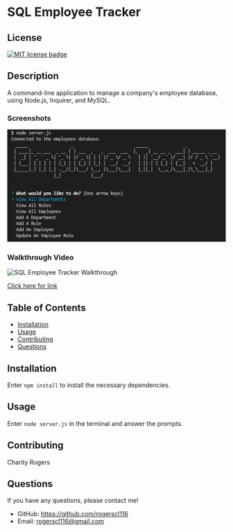 # SQL Employee Tracker

  ## License
  <a href="https://opensource.org/licenses/MIT"><img src="https://img.shields.io/badge/License-MIT-yellow" alt="MIT license badge"/></a>

  ## Description
A command-line application to manage a company's employee database, using Node.js, Inquirer, and MySQL.

  ### Screenshots
  ![SQL Employee Tracker Screenshot](./assets/images/sql-employee-tracker.jpg)

  ### Walkthrough Video

  ![SQL Employee Tracker Walkthrough](./assets/videos/SQL-employee-tracker.gif)

  [Click here for link](https://drive.google.com/file/d/1_Z4aeSLhUoKCTBB_GmWRXO2lZTeJOr72/view)

  ## Table of Contents
  * [Installation](#installation)
  * [Usage](#usage)
  * [Contributing](#contributing)
  * [Questions](#questions)
        
  ## Installation
Enter `npm install` to install the necessary dependencies.
   
  ## Usage
Enter `node server.js` in the terminal and answer the prompts.

  ## Contributing
Charity Rogers

  ## Questions
If you have any questions, please contact me!

  - GitHub: https://github.com/rogerscl116
  - Email: rogerscl116@gmail.com 
